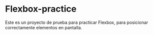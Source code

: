 # Flexbox-practice
Este es un proyecto de prueba para practicar Flexbox, para posicionar correctamente elementos en pantalla.
